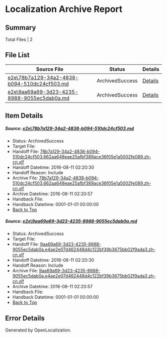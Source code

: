 # <a name='report-top'></a> Localization Archive Report

## Summary
 Total Files | 2

## File List
 Source File | Status | Details 
 ----------- | ------ | ------- 
 [e2e\78b7a129-34a2-4838-b094-510dc24cf503.md](https://github.com/OpenLocalizationTestOrg/oltest/blob/5ade41b8ee5f5cc0fec437e2fd0ceb74f3ce6fc6/e2e/78b7a129-34a2-4838-b094-510dc24cf503.md) | ArchivedSuccess | [Details](#ed26755ce182792aa808b5276938591c97b407c44)
 [e2e\9aa69a69-3d23-4235-8988-9055ec5dab0a.md](https://github.com/OpenLocalizationTestOrg/oltest/blob/5ade41b8ee5f5cc0fec437e2fd0ceb74f3ce6fc6/e2e/9aa69a69-3d23-4235-8988-9055ec5dab0a.md) | ArchivedSuccess | [Details](#d94130a278471226539c0d398d05e6a42b420b036)

## Item Details
##### <a name='ed26755ce182792aa808b5276938591c97b407c44'></a> Source: [e2e\78b7a129-34a2-4838-b094-510dc24cf503.md](https://github.com/OpenLocalizationTestOrg/oltest/blob/5ade41b8ee5f5cc0fec437e2fd0ceb74f3ce6fc6/e2e/78b7a129-34a2-4838-b094-510dc24cf503.md)
* Status: ArchivedSuccess
* Target File: 
* Handoff File: [78b7a129-34a2-4838-b094-510dc24cf503.662aa648eae25afbf389ace36f05e1a5002fe089.zh-cn.xlf](https://github.com/OpenLocalizationTestOrg/olhandoff-e2e/blob/7df719e51ef8b81b7af66d1b8ecaeff855d49b80/ol-handoff/OpenLocalizationTestOrg/ol-test-zhcn/ci/78b7a129-34a2-4838-b094-510dc24cf503.662aa648eae25afbf389ace36f05e1a5002fe089.zh-cn.xlf)
* Handoff Datetime: 2016-08-11 02:20:30
* Handoff Reason: Include
* Archive File: [78b7a129-34a2-4838-b094-510dc24cf503.662aa648eae25afbf389ace36f05e1a5002fe089.zh-cn.xlf](https://github.com/OpenLocalizationTestOrg/olhandoff-e2e/blob/5e3366667db667dc2af7fb58d43b0f4e0a319437/ol-archive/OpenLocalizationTestOrg/ol-test-zhcn/ci/78b7a129-34a2-4838-b094-510dc24cf503.662aa648eae25afbf389ace36f05e1a5002fe089.zh-cn.xlf)
* Archive Datetime: 2016-08-11 02:20:57
* Handback File: 
* Handback Datetime: 0001-01-01 00:00:00
* [Back to Top](#report-top)

##### <a name='d94130a278471226539c0d398d05e6a42b420b036'></a> Source: [e2e\9aa69a69-3d23-4235-8988-9055ec5dab0a.md](https://github.com/OpenLocalizationTestOrg/oltest/blob/5ade41b8ee5f5cc0fec437e2fd0ceb74f3ce6fc6/e2e/9aa69a69-3d23-4235-8988-9055ec5dab0a.md)
* Status: ArchivedSuccess
* Target File: 
* Handoff File: [9aa69a69-3d23-4235-8988-9055ec5dab0a.e4ae2e07d462448d4c122bf39b3675bb02f9ada3.zh-cn.xlf](https://github.com/OpenLocalizationTestOrg/olhandoff-e2e/blob/7df719e51ef8b81b7af66d1b8ecaeff855d49b80/ol-handoff/OpenLocalizationTestOrg/ol-test-zhcn/ci/9aa69a69-3d23-4235-8988-9055ec5dab0a.e4ae2e07d462448d4c122bf39b3675bb02f9ada3.zh-cn.xlf)
* Handoff Datetime: 2016-08-11 02:20:30
* Handoff Reason: Include
* Archive File: [9aa69a69-3d23-4235-8988-9055ec5dab0a.e4ae2e07d462448d4c122bf39b3675bb02f9ada3.zh-cn.xlf](https://github.com/OpenLocalizationTestOrg/olhandoff-e2e/blob/5e3366667db667dc2af7fb58d43b0f4e0a319437/ol-archive/OpenLocalizationTestOrg/ol-test-zhcn/ci/9aa69a69-3d23-4235-8988-9055ec5dab0a.e4ae2e07d462448d4c122bf39b3675bb02f9ada3.zh-cn.xlf)
* Archive Datetime: 2016-08-11 02:20:57
* Handback File: 
* Handback Datetime: 0001-01-01 00:00:00
* [Back to Top](#report-top)


## Error Details

Generated by OpenLocalization.
